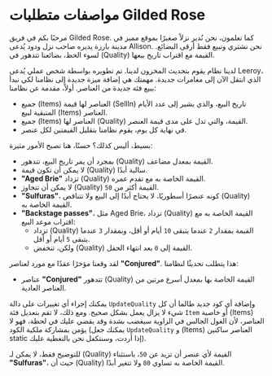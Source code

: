 # مواصفات متطلبات Gilded Rose

مرحبًا بكم في فريق Gilded Rose. كما تعلمون، نحن نُدير نزلاً صغيرًا بموقع مميز في مدينة بارزة يديره صاحب نزل ودود يُدعى Allison. نحن نشتري ونبيع فقط أرقى البضائع.
لسوء الحظ، بضائعنا تتدهور في (Quality) القيمة مع اقتراب تاريخ بيعها.

لدينا نظام يقوم بتحديث المخزون لدينا. تم تطويره بواسطة شخص عملي يُدعى Leeroy، الذي انتقل الآن إلى مغامرات جديدة.
مهمتك هي إضافة ميزة جديدة إلى نظامنا لكي نبدأ ببيع فئة جديدة من العناصر. أولاً، مقدمة عن نظامنا:

- جميع (Items) العناصر لها قيمة (SellIn) تاريخ البيع، والذي يشير إلى عدد الأيام المتبقية لبيع (Items) العناصر.
- جميع (Items) العناصر لها (Quality) القيمة، والتي تدل على مدى قيمة العنصر.
- في نهاية كل يوم، يقوم نظامنا بتقليل القيمتين لكل عنصر.

بسيط، أليس كذلك؟ حسنًا، هنا تصبح الأمور مثيرة:

- بمجرد أن يمر تاريخ البيع، تتدهور (Quality) القيمة بمعدل مضاعف.
- لا يمكن أن تكون قيمة (Quality) سالبة أبدًا.
- __"Aged Brie"__ تزداد (Quality) القيمة الخاصة به مع تقدم عمره.
- لا يمكن أن تتجاوز (Quality) القيمة أكثر من `50`.
- __"Sulfuras"__، كونه عنصرًا أسطوريًا، لا يحتاج أبدًا إلى البيع ولا تتناقص (Quality) القيمة الخاصة به.
- __"Backstage passes"__، مثل Aged Brie، تزداد (Quality) القيمة الخاصة به مع اقتراب موعد البيع:
  - تزداد (Quality) القيمة بمقدار `2` عندما يتبقى `10` أيام أو أقل، وبمقدار `3` عندما يتبقى `5` أيام أو أقل.
  - ولكن، تنخفض (Quality) القيمة إلى `0` بعد انتهاء الحفل.

لقد وقعنا مؤخرًا عقدًا مع مورد لعناصر __"Conjured"__. هذا يتطلب تحديثًا لنظامنا:

- عناصر __"Conjured"__ تتدهور (Quality) القيمة الخاصة بها بمعدل أسرع مرتين من العناصر العادية.

يمكنك إجراء أي تغييرات على دالة `UpdateQuality` وإضافة أي كود جديد طالما أن كل شيء لا يزال يعمل بشكل صحيح. ومع ذلك، لا تقم بتعديل فئة `Item` أو خاصية (Items) العناصر، لأن الغول الجالس في الزاوية سيغضب بشدة وقد يقضي عليك في لحظة، فهو لا يؤمن بمشاركة ملكية الكود (يمكنك جعل `UpdateQuality` و (Items) العناصر ساكنين static إذا أردت، وسنتكفل نحن بالتغطية عليك).

للتوضيح فقط، لا يمكن لـ (Quality) القيمة لأي عنصر أن تزيد عن `50`، باستثناء __"Sulfuras"__، حيث أن (Quality) القيمة الخاصة به تساوي `80` ولا تتغير أبدًا.
